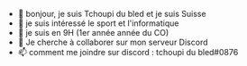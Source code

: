 - 👋 bonjour, je suis Tchoupi du bled et je suis Suisse 
- 👀 je suis intéressé le sport et l'informatique
- 🌱 je suis en 9H (1er année année du CO)
- 💞️ Je cherche à collaborer sur mon serveur Discord
- 📫 comment me joindre sur discord : tchoupi du bled#0876

<!---
tchoupi-du-bled/tchoupi-du-bled is a ✨ special ✨ repository because its `README.md` (this file) appears on your GitHub profile.
You can click the Preview link to take a look at your changes.
--->
